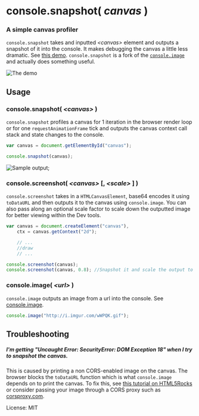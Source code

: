 # console.snapshot( _canvas_ )
### A simple canvas profiler

`console.snapshot` takes and inputted _&lt;canvas&gt;_ element and outputs a snapshot of it into the console. It makes debugging the canvas a little less dramatic. See [this demo](http://dunxrion.github.io/console.snapshot). `console.snapshot` is a fork of the [`console.image`](http://github.com/dunxrion/console.image) and actually does something useful.

![The demo](http://i.imgur.com/IYLD8pz.png)

## Usage
### console.snapshot( _&lt;canvas&gt;_ )
`console.snapshot` profiles a canvas for 1 iteration in the browser render loop or for one `requestAnimationFrame` tick and outputs the canvas context call stack and state changes to the console.

```js
var canvas = document.getElementById("canvas");

console.snapshot(canvas);
```

![Sample output](http://i.imgur.com/CCO85C5.png);

### console.screenshot( _&lt;canvas&gt;_ [, _&lt;scale&gt;_ ] )
`console.screenshot` takes in a `HTMLCanvasElement`, base64 encodes it using `toDataURL` and then outputs it to the canvas using `console.image`. You can also pass along an optional scale factor to scale down the outputted image for better viewing within the Dev tools.

```js
var canvas = document.createElement("canvas"),
	ctx = canvas.getContext("2d");

	// ...
	//draw
	// ...

console.screenshot(canvas);
console.screenshot(canvas, 0.8); //Snapshot it and scale the output to 80% of the original size
```

### console.image( _&lt;url&gt;_ )
`console.image` outputs an image from a url into the console. See [console.image](http://github.com/dunxrion/console.image).

```js
console.image("http://i.imgur.com/wWPQK.gif");
```

## Troubleshooting
##### I'm getting "Uncaught Error: SecurityError: DOM Exception 18" when I try to snapshot the canvas.
This is caused by printing a non CORS-enabled image on the canvas. The browser blocks the `toDataURL` function which is what `console.image` depends on to print the canvas. To fix this, see [this tutorial on HTML5Rocks](http://www.html5rocks.com/en/tutorials/cors/) or consider passing your image through a CORS proxy such as [corsproxy.com](http://corsproxy.com).

License: MIT
